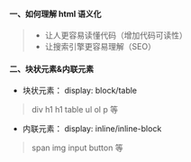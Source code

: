 #### 一、如何理解 html 语义化

> + 让人更容易读懂代码（增加代码可读性）
> + 让搜索引擎更容易理解（SEO）

#### 二、块状元素&内联元素

* 块状元素： display: block/table
> div h1 h1 table ul ol p 等

* 内联元素： display: inline/inline-block
> span img input button 等